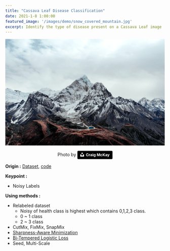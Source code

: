 ```yaml
---
title: "Cassava Leaf Disease Classification"
date: 2021-1-8 1:00:00
featured_image: '/images/demo/snow_covered_mountain.jpg'
excerpt: Identify the type of disease present on a Cassava Leaf image
---
```

![](/images/demo/snow_covered_mountain.jpg)
<div style="text-align:center">
Photo by <a style="background-color:black;color:white;text-decoration:none;padding:4px 6px;font-family:-apple-system, BlinkMacSystemFont, &quot;San Francisco&quot;, &quot;Helvetica Neue&quot;, Helvetica, Ubuntu, Roboto, Noto, &quot;Segoe UI&quot;, Arial, sans-serif;font-size:12px;font-weight:bold;line-height:1.2;display:inline-block;border-radius:3px" href="https://unsplash.com/photos/vJwzxQK7FaE" target="_blank" rel="noopener noreferrer" title="Download free do whatever you want high-resolution photos from Craig McKay
"><span style="display:inline-block;padding:2px 3px"><svg xmlns="http://www.w3.org/2000/svg" style="height:12px;width:auto;position:relative;vertical-align:middle;top:-2px;fill:white" viewBox="0 0 32 32"><title>unsplash-logo</title><path d="M10 9V0h12v9H10zm12 5h10v18H0V14h10v9h12v-9z"></path></svg></span><span style="display:inline-block;padding:2px 3px">Craig McKay</span></a>
</div>

**Origin :** [Dataset](https://www.kaggle.com/c/cassava-leaf-disease-classification/data), [code](https://github.com/GlacierMelt/Cassava-Leaf-Disease-Classification)

**Keypoint :**
* Noisy Labels

**Using methods :**
* Relabeled dataset
  * Noisy of health class is highest which contains 0,1,2,3 class.
  * 0 ~ 1 class
  * 2 ~ 3 class
* CutMix, FixMix, SnapMix
* [Sharpness-Aware Minimization](https://paperswithcode.com/paper/sharpness-aware-minimization-for-efficiently-1)
* [Bi-Tempered Logistic Loss](https://paperswithcode.com/paper/robust-bi-tempered-logistic-loss-based-on)
* Seed, Multi-Scale
   
  

